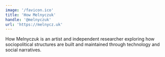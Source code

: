 ```yaml
---
image: '/favicon.ico'
title: 'How Melnyczuk'
handle: '@melnyczuk'
url: 'https://melnycz.uk'
---
```


How Melnyczuk is an artist and independent researcher exploring how sociopolitical structures are built and maintained through technology and social narratives.
